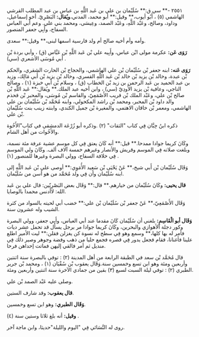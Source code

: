 ٢٥٥١ -** سي ق:** سُلَيْمان بن علي بن عَبد اللَّهِ بن عباس بن عبد المطلب القرشي الهاشمي (٥) ، أَبُو أيوب،** وقيل:** أبو محمد، المدني،**ويُقال:** البَصْرِيّ. أخو إسماعيل، وداود، وصالح، وعَبْد اللَّهِ، وعَبْد الصمد، وعِيسَى، ومحمد بني علي. وعم أبي العباس السفاح، وأَبِي جعفر المنصور.

وأمه وأم أخيه صالح أم ولد فارسية اسمها لبنى،** وقيل:** سعدى.

**رَوَى عَن:** عكرمة مولى ابْن عباس، وأَبِيه علي بْن عَبد اللَّهِ بْن عَبَّاس (ق) ، وأبي بردة بْن أَبي مُوسَى الأشعري (سي) .

**رَوَى عَنه:** ابنه جعفر بْن سُلَيْمان بْن علي الهاشمي، والحجاج بْن الحارث الشقري، والحكم بْن عبدة، وخالد بْن يزيد بْن خالد بْن عَبد اللَّهِ القسري، وخالد بْن يزيد بْن أَبي مَالِك، وزيد بن عبد الحميد بن عَبد الرحمن بن زيد بْن الخطاب (ق) ، وسلام بْن أَبي خبزة (١) ، وصالح الناجي، وعافية بْن يزيد الأَودِيّ (سي) ، وابن أخيه عبد الملك.** ويُقال:** عَبد اللَّهِ بْن صالح بْن علي، وعَبْد الملك بْن قريب الأَصْمَعِيّ، والقاسم بْن مُوسَى، والمحبر بْن قحذم والد داود بْن المحبر، ومحمد بْن راشد المكحولي، وابنه مُحَمَّد بْن سُلَيْمان بن علي الهاشمي، ومعمر بْن خاقان الاهتمي، والمغيرة بْن جميل الكندي، وابنته زينب بنت سُلَيْمان بْن علي.

ذكره ابنُ حِبَّان فِي كتاب "الثقات" (٢) .وذكره أبو زُرْعَة الدمشقي في كتاب"الأَخُوة والأَخُوات من أهل الشام.

وكَانَ كريما جوادا ممدحا.** قيل:** أنه كَانَ يعتق فِي كل موسم عشية عرفة مئة نسمة، وبلغت صلاته فِي الموسم وقريش والأنصار وغيرهم خمسة آلاف ألف. وكَانَ ولي الموسم فِي خلافة السفاح، وولي البصرة وغيرها للمنصور (١) .

وَقَال سُلَيْمان بْن أَبي شيخ،** عَنْ يَحْيَى بْن سَعِيد الأُمَوِي:** أوصى علي بْن عَبد اللَّهِ إلى ابنه سُلَيْمان وأن فِي ولد مُحَمَّد من هو أسن من سُلَيْمان.

**قال يحيى:** وكَانَ سُلَيْمان من خيارهم.** قال:** وَقَال بعض البَصْرِيّين: قال علي بن عَبد الله: لاأدنس محمدا بالوصايا.

وَقَال الأَصْمَعِيّ،** عَنْ جعفر بْن سُلَيْمان بْن علي:** خضب أبي لحيته بالسواد من كثرة الشيب وله عشرون سنة.

**وَقَال أبو الْقَاسِمِ:** بلغني أن سُلَيْمان كَانَ مقدما عند أبي العباس، وأَبِي جعفر، وولي البصرة وكور دجلة الأهوازي والبحرين، وكَانَ كريما جوادا مر برجل يسأل قد تحمل عشر ديات فأمر له بها كلها،** وسمع وهو فِي سطح له نسوة كن يغزلن فقلن:** ليت الأمير اطلع علينا فأغنانا، فقام فجعل يدور فِي قصره فجمع حليا من ذهب وفضة وجوهر وصير ذلك فِي منديل ثم أمر فالقي إليهن فماتت إحداهن فرحا.

قال مُحَمَّد بْن سعد في الطبقة الرابعة من أهل المدينة (٢) : توفي بالبصرة سنة اثنتين وأربعين ومئة وهو ابن تسع وخمسين سنة.وَقَال يعقوب بْن سُفْيَان (١) ، ومحمد بْن جرير الطبري (٢) : توفي ليلة السبت لسبع (٣) بقين من جمادي الآخرة سنة اثنتين وأربعين ومئة.

وصلى عليه عَبْد الصمد بْن علي.

**قال يعقوب:** وقد شارف الستين.

**وَقَال الطبري:** وهو ابن تسع وخمسين.

**وقيل:** أنه بلغ ثلاثا وستين سنة (٤) .

روى له النَّسَائي فِي "اليوم والليلة"حديثا، وابن ماجة آخر.
